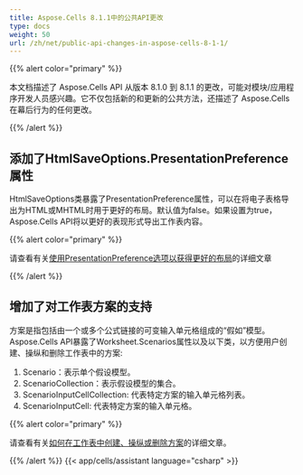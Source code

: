 ```yaml
---
title: Aspose.Cells 8.1.1中的公共API更改
type: docs
weight: 50
url: /zh/net/public-api-changes-in-aspose-cells-8-1-1/
---
```


{{% alert color="primary" %}} 

本文档描述了 Aspose.Cells API 从版本 8.1.0 到 8.1.1 的更改，可能对模块/应用程序开发人员感兴趣。它不仅包括新的和更新的公共方法，还描述了 Aspose.Cells 在幕后行为的任何更改。

{{% /alert %}} 
## **添加了HtmlSaveOptions.PresentationPreference属性**
HtmlSaveOptions类暴露了PresentationPreference属性，可以在将电子表格导出为HTML或MHTML时用于更好的布局。默认值为false。如果设置为true，Aspose.Cells API将以更好的表现形式导出工作表内容。

{{% alert color="primary" %}} 

请查看有关[使用PresentationPreference选项以获得更好的布局](/cells/zh/net/excel-to-html-use-presentationpreference-option-for-better-layout/)的详细文章

{{% /alert %}}
## **增加了对工作表方案的支持**
方案是指包括由一个或多个公式链接的可变输入单元格组成的“假如”模型。Aspose.Cells API暴露了Worksheet.Scenarios属性以及以下类，以方便用户创建、操纵和删除工作表中的方案: 

1. Scenario：表示单个假设模型。
1. ScenarioCollection：表示假设模型的集合。
1. ScenarioInputCellCollection: 代表特定方案的输入单元格列表。
1. ScenarioInputCell: 代表特定方案的输入单元格。

{{% alert color="primary" %}} 

请查看有关[如何在工作表中创建、操纵或删除方案](/cells/zh/net/create-manipulate-or-remove-scenarios-from-worksheets/)的详细文章。

{{% /alert %}}
{{< app/cells/assistant language="csharp" >}}
